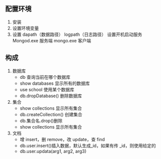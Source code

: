 ## 配置环境

1. 安装
2. 设置环境变量
3. 设置 dapath（数据路径） logpath（日志路径） 设置开机启动服务
   Mongod.exe 服务端 mongo.exe 客户端

## 构成

1. 数据库
   - db 查询当前在哪个数据库
   - show databases 显示所有的数据库
   - use school 使用某个数据库
   - db.dropDatabase() 删除数据库
2. 集合
   - show collections 显示所有集合
   - db.createCollection() 创建集合
   - db.集合名.drop()删除
   - show collections 显示所有集合
3. 文档
   - 增 insert，删 remove，改 update，查 find
   - db.user.insert()插入数据，默认生成\_id，如果有传 \_id，则使用给定的
   - db.user.updata(arg1, arg2, arg3)
